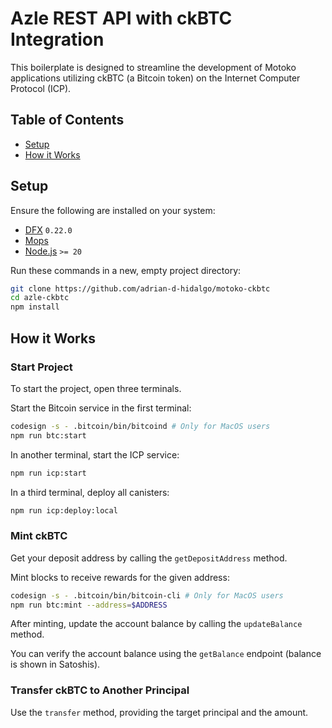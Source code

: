 # Azle REST API with ckBTC Integration

This boilerplate is designed to streamline the development of Motoko applications utilizing ckBTC (a Bitcoin token) on the Internet Computer Protocol (ICP).

## Table of Contents

- [Setup](#setup)
- [How it Works](#how-it-works)

## Setup

Ensure the following are installed on your system:

- [DFX](https://internetcomputer.org/docs/current/developer-docs/build/install-upgrade-remove) `0.22.0`
- [Mops](https://j4mwm-bqaaa-aaaam-qajbq-cai.ic0.app/docs/install)
- [Node.js](https://nodejs.org/en/) `>= 20`

Run these commands in a new, empty project directory:

```sh
git clone https://github.com/adrian-d-hidalgo/motoko-ckbtc
cd azle-ckbtc
npm install
```

## How it Works

### Start Project

To start the project, open three terminals.

Start the Bitcoin service in the first terminal:

```bash
codesign -s - .bitcoin/bin/bitcoind # Only for MacOS users
npm run btc:start
```

In another terminal, start the ICP service:

```bash
npm run icp:start
```

In a third terminal, deploy all canisters:

```bash
npm run icp:deploy:local
```

### Mint ckBTC

Get your deposit address by calling the `getDepositAddress` method.

Mint blocks to receive rewards for the given address:

```bash
codesign -s - .bitcoin/bin/bitcoin-cli # Only for MacOS users
npm run btc:mint --address=$ADDRESS
```

After minting, update the account balance by calling the `updateBalance` method.

You can verify the account balance using the `getBalance` endpoint (balance is shown in Satoshis).

### Transfer ckBTC to Another Principal

Use the `transfer` method, providing the target principal and the amount.
